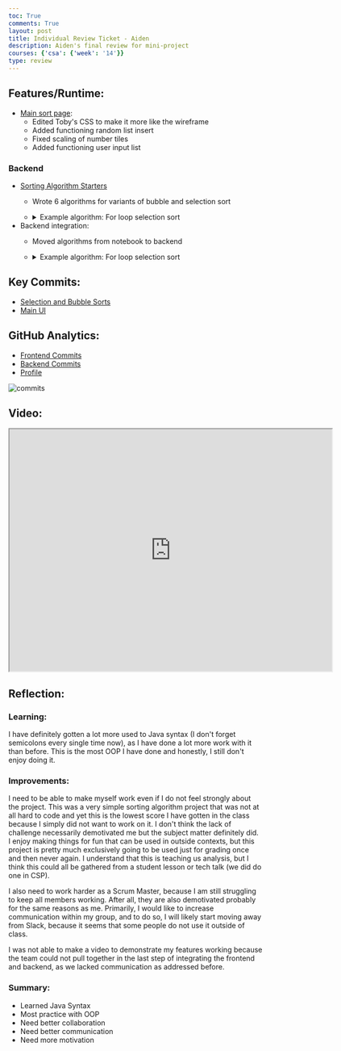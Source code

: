 ```yaml
---
toc: True
comments: True
layout: post
title: Individual Review Ticket - Aiden
description: Aiden's final review for mini-project
courses: {'csa': {'week': '14'}}
type: review
---
```


## Features/Runtime:
* [Main sort page](http://aidenhuynh.github.io/sortsortsort):
    - Edited Toby's CSS to make it more like the wireframe
    - Added functioning random list insert
    - Fixed scaling of number tiles
    - Added functioning user input list

### Backend
* [Sorting Algorithm Starters](https://aidenhuynh.github.io/sortsortsort/2023/11/17/algorithms_IPYNB_2_.html)
    - Wrote 6 algorithms for variants of bubble and selection sort
    - <details closed>
        <summary>Example algorithm: For loop selection sort</summary>
        <pre>
            private static int[] selectionFor(int[] arr) {
                // For loop to iterate through whole array, except last value because it will already be sorted by then
                for (int i = 0; i < arr.length - 1; i ++) {
                    // Define the minimum index by setting it to the first element not iterated yet
                    int minIndex = i;

                    // For loop to iterate through all elements after previous run
                    for (int j = i + 1; j < arr.length; j ++) {
                        // If selected value is lower than current minimum, set the new minimum
                        if (arr[j] < arr[minIndex]) {
                            minIndex = j;
                        }
                    }

                    // If the minimum is different from the current value, swap them
                    if (minIndex != i) {
                        int temp = arr[i];
                        arr[i] = arr[minIndex];
                        arr[minIndex] = temp;
                    }
            }

                return arr;
            }

            printArr(selectionFor(test));

* Backend integration:
    - Moved algorithms from notebook to backend
    - <details closed>
        <summary>Example algorithm: For loop selection sort</summary>
        <pre>
            public class ForSortSelection extends Selection {
                public ForSortSelection(){
                    super("Insertion Sort For Loop");
                }

                public ArrayList<Integer> runSort(ArrayList<Integer> arr){
                    super.list = arr;
                    long startTime = System.nanoTime();
                    int n = arr.size();
                    
                    // For loop to iterate through whole array, except last value because it will already be sorted by then
                    for (int i = 0; i < n - 1; i ++) {
                        // Define the minimum index by setting it to the first element not iterated yet
                        int minIndex = i;
                        super.iterations += 1;
                
                        // For loop to iterate through all elements after previous run
                        for (int j = i + 1; j < n; j ++) {
                            super.iterations += 1;
                            super.comparisons += 1;
                            // If selected value is lower than current minimum, set the new minimum
                            if (arr.get(j) < arr.get(minIndex)) {
                                minIndex = j;
                            }
                        }
                
                        // If the minimum is different from the current value, swap them
                        if (minIndex != i) {
                            super.swaps.add(arr.get(minIndex));
                            super.comparisons += 1;
                            int temp = arr.get(i);
                            super.swaps.add(temp);
                            arr.set(i,arr.get(minIndex));
                            arr.set(minIndex, temp);
                        }
                    }
                    super.times.add(System.nanoTime() - startTime);
                        return arr;
                }
            }

## Key Commits:
* [Selection and Bubble Sorts](https://github.com/aidenhuynh/sortsortsort/commit/5d4392808ae1cda28296a7684474ec0bff8946db)
* [Main UI](https://github.com/aidenhuynh/sortsortsort/commit/3e51d6a026b03fbe848668a94f7969bbde87d44d)

## GitHub Analytics:
* [Frontend Commits](https://github.com/aidenhuynh/sortsortsort/commits?author=aidenhuynh)
* [Backend Commits](https://github.com/aidenhuynh/springspringspring/commits/master?author=aidenhuynh)
* [Profile](https://github.com/aidenhuynh)

![commits]({{site.baseurl}}/images/aiden/commits.png)

## Video:
<iframe src="https://drive.google.com/file/d/1FtB2JTDNd5u2qorQO7ifWVUbPY95u_1A/preview" width="640" height="480"></iframe>

## Reflection:
### Learning:
I have definitely gotten a lot more used to Java syntax (I don't forget semicolons every single time now), as I have done a lot more work with it than before. This is the most OOP I have done and honestly, I still don't enjoy doing it.

### Improvements:
I need to be able to make myself work even if I do not feel strongly about the project. This was a very simple sorting algorithm project that was not at all hard to code and yet this is the lowest score I have gotten in the class because I simply did not want to work on it. I don't think the lack of challenge necessarily demotivated me but the subject matter definitely did. I enjoy making things for fun that can be used in outside contexts, but this project is pretty much exclusively going to be used just for grading once and then never again. I understand that this is teaching us analysis, but I think this could all be gathered from a student lesson or tech talk (we did do one in CSP).

I also need to work harder as a Scrum Master, because I am still struggling to keep all members working. After all, they are also demotivated probably for the same reasons as me. Primarily, I would like to increase communication within my group, and to do so, I will likely start moving away from Slack, because it seems that some people do not use it outside of class.

I was not able to make a video to demonstrate my features working because the team could not pull together in the last step of integrating the frontend and backend, as we lacked communication as addressed before. 

### Summary:
- Learned Java Syntax
- Most practice with OOP
- Need better collaboration
- Need better communication
- Need more motivation